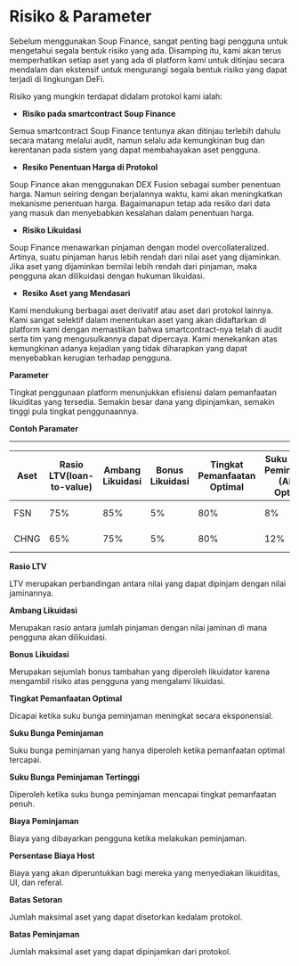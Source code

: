 # Risiko & Parameter

Sebelum menggunakan Soup Finance, sangat penting bagi pengguna untuk mengetahui segala bentuk risiko yang ada. Disamping itu, kami akan terus memperhatikan setiap aset yang ada di platform kami untuk ditinjau secara mendalam dan ekstensif untuk mengurangi segala bentuk risiko yang dapat terjadi di lingkungan DeFi.

Risiko yang mungkin terdapat didalam protokol kami ialah:

* **Risiko pada smartcontract Soup Finance**

Semua smartcontract Soup Finance tentunya akan ditinjau terlebih dahulu secara matang melalui audit, namun selalu ada kemungkinan bug dan kerentanan pada sistem yang dapat membahayakan aset pengguna.

* **Resiko Penentuan Harga di Protokol**

Soup Finance akan menggunakan DEX Fusion sebagai sumber penentuan harga. Namun seiring dengan berjalannya waktu, kami akan meningkatkan mekanisme penentuan harga. Bagaimanapun tetap ada resiko dari data yang masuk dan menyebabkan kesalahan dalam penentuan harga.

* **Risiko Likuidasi**

Soup Finance menawarkan pinjaman dengan model overcollateralized. Artinya, suatu pinjaman harus lebih rendah dari nilai aset yang dijaminkan. Jika aset yang dijaminkan bernilai lebih rendah dari pinjaman, maka pengguna akan dilikuidasi dengan hukuman likuidasi.

* **Resiko Aset yang Mendasari**

Kami mendukung berbagai aset derivatif atau aset dari protokol lainnya. Kami sangat selektif dalam menentukan aset yang akan didaftarkan di platform kami dengan memastikan bahwa smartcontract-nya telah di audit serta tim yang mengusulkannya dapat dipercaya. Kami menekankan atas kemungkinan adanya kejadian yang tidak diharapkan yang dapat menyebabkan kerugian terhadap pengguna.



**Parameter**

Tingkat penggunaan platform menunjukkan efisiensi dalam pemanfaatan likuiditas yang tersedia. Semakin besar dana yang dipinjamkan, semakin tinggi pula tingkat penggunaannya.&#x20;

**Contoh Paramater**

****

| Aset | Rasio LTV(loan-to-value) | Ambang Likuidasi | Bonus Likuidasi | Tingkat Pemanfaatan Optimal | Suku Bunga Peminjaman (APR) Optimal | Suku Bunga Peminjaman (APR) Terendah | Biaya Peminjaman | Suku Bunga Peminjaman (APR) Tertinggi | Persentase Biaya Host | Batas Setoran  | Batas Peminjaman |
| ---- | ------------------------ | ---------------- | --------------- | --------------------------- | ----------------------------------- | ------------------------------------ | ---------------- | ------------------------------------- | --------------------- | -------------- | ---------------- |
| FSN  | 75%                      | 85%              | 5%              | 80%                         | 8%                                  | 0%                                   | 0.1%             | 100%                                  | 20%                   | 3.000.000 FSN  | Tidak ada        |
| CHNG | 65%                      | 75%              | 5%              | 80%                         | 12%                                 | 0%                                   | 0.1%             | 150%                                  | 20%                   | 6.000.000 CHNG | Tidak ada        |

**Rasio LTV**

LTV merupakan perbandingan antara nilai yang dapat dipinjam dengan nilai jaminannya.

**Ambang Likuidasi**

Merupakan rasio antara jumlah pinjaman dengan nilai jaminan di mana pengguna akan dilikuidasi.

**Bonus Likuidasi**

Merupakan sejumlah bonus tambahan yang diperoleh likuidator karena mengambil risiko atas pengguna yang mengalami likuidasi.

**Tingkat Pemanfaatan Optimal**

Dicapai ketika suku bunga peminjaman meningkat secara eksponensial.

**Suku Bunga Peminjaman**

Suku bunga peminjaman yang hanya diperoleh ketika pemanfaatan optimal tercapai.

**Suku Bunga Peminjaman Tertinggi**

Diperoleh ketika suku bunga peminjaman mencapai tingkat pemanfaatan penuh.

**Biaya Peminjaman**

Biaya yang dibayarkan pengguna ketika melakukan peminjaman.

**Persentase Biaya Host**

Biaya yang akan diperuntukkan bagi mereka yang menyediakan likuiditas, UI, dan referal.

**Batas Setoran**

Jumlah maksimal aset yang dapat disetorkan kedalam protokol.

**Batas Peminjaman**

Jumlah maksimal aset yang dapat dipinjamkan dari protokol.

